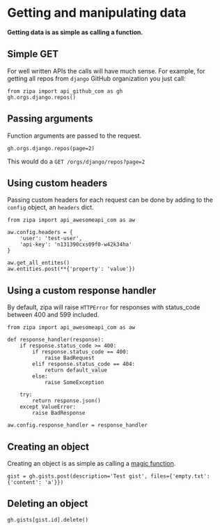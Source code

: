 # Getting and manipulating data

__Getting data is as simple as calling a function.__

## Simple GET

For well written APIs the calls will have much sense. For example, for getting
all repos from `django` GitHub organization you just call:

```
from zipa import api_github_com as gh
gh.orgs.django.repos()
```

## Passing arguments

Function arguments are passed to the request.

```
gh.orgs.django.repos(page=2)
```

This would do a `GET /orgs/django/repos?page=2`

## Using custom headers

Passing custom headers for each request can be done by adding to the `config`
object, an `headers` dict.

```
from zipa import api_awesomeapi_com as aw

aw.config.headers = {
    'user': 'test-user',
    'api-key': 'n131390cxs09f0-w42k34ha'
}

aw.get_all_entites()
aw.entities.post(**{'property': 'value'})
```

## Using a custom response handler

By default, zipa will raise `HTTPError` for responses with status_code
between 400 and 599 included.

```
from zipa import api_awesomeapi_com as aw

def response_handler(response):
    if response.status_code >= 400:
        if response.status_code == 400:
            raise BadRequest
        elif response.status_code == 404:
            return default_value
        else:
            raise SomeException

    try:
        return response.json()
    except ValueError:
        raise BadResponse

aw.config.response_handler = response_handler
```

## Creating an object

Creating an object is as simple as calling a [magic function](/magic/#functions).

```
gist = gh.gists.post(description='Test gist', files={'empty.txt': {'content': 'a'}})
```

## Deleting an object
```
gh.gists[gist.id].delete()
```


